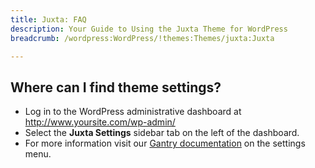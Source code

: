 ```yaml
---
title: Juxta: FAQ
description: Your Guide to Using the Juxta Theme for WordPress
breadcrumb: /wordpress:WordPress/!themes:Themes/juxta:Juxta

---
```


Where can I find theme settings?
-----
* Log in to the WordPress administrative dashboard at http://www.yoursite.com/wp-admin/
* Select the **Juxta Settings** sidebar tab on the left of the dashboard.
* For more information visit our [Gantry documentation][gantry] on the settings menu.

[gantry]: http://gantry-framework.org/documentation/wordpress/configure/
